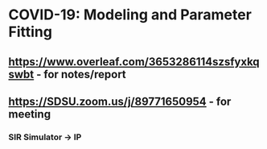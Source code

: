 # COVID-19: Modeling and Parameter Fitting
## https://www.overleaf.com/3653286114szsfyxkqswbt - for notes/report
## https://SDSU.zoom.us/j/89771650954  - for meeting

### SIR Simulator -> IP
